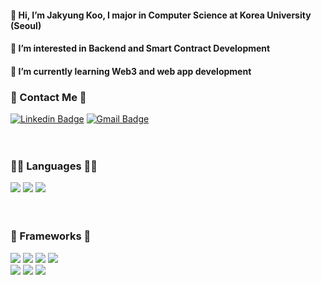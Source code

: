 <div align="left">
  <h4>👋 Hi, I’m Jakyung Koo, I major in Computer Science at Korea University (Seoul)</h4>
  <h4>👀 I’m interested in Backend and Smart Contract Development</h4>
  <h4>🌱 I’m currently learning Web3 and web app development</h4>
  
  ### 📱 Contact Me 📱
  [![Linkedin Badge](https://img.shields.io/badge/-Linkedin-0A66C2?logo=Linkedin&logoColor=white&style=for-the-badge&link=https://www.linkedin.com/in/jakyung-‍koo-120478226/)](https://www.linkedin.com/in/jakyung-‍koo-120478226/)
  [![Gmail Badge](https://img.shields.io/badge/Gmail-EA4335?&logo=Gmail&logoColor=white&style=for-the-badge&link=mailto:lawkelvin33@gmail.com)](mailto:lawkelvin33@gmail.com)
  <br> <br> <br>

  ### 👩‍💻 Languages 👩‍💻
  <img src="https://img.shields.io/badge/TypeScript-3178C6?style=for-the-badge&logo=TypeScript&logoColor=white">
  <img src="https://img.shields.io/badge/Python-3776AB?style=for-the-badge&logo=Python&logoColor=white">
  <img src="https://img.shields.io/badge/Kotlin-7F52FF?style=for-the-badge&logo=Kotlin&logoColor=white">
  <br> <br> <br>
  
  ### 🚀 Frameworks 🚀
  <img src="https://img.shields.io/badge/Node.js-339933?style=flat-square&logo=Node.js&logoColor=white">
  <img src="https://img.shields.io/badge/Flutter-02569B?style=for-the-badge&logo=Flutter&logoColor=white">
  <img src="https://img.shields.io/badge/FastAPI-009688?style=for-the-badge&logo=FastAPI&logoColor=white">
  <img src="https://img.shields.io/badge/Spring Boot-6DB33F?style=for-the-badge&logo=Spring Boot&logoColor=white">
  <br> 
  <img src="https://img.shields.io/badge/Kubernetes-326CE5?style=for-the-badge&logo=Kubernetes&logoColor=white">
  <img src="https://img.shields.io/badge/Fluent Bit-49BDA5?style=for-the-badge&logo=Fluent Bit&logoColor=white">
  <img src="https://img.shields.io/badge/Apache Kafka-231F20?style=for-the-badge&logo=Apache Kafka&logoColor=white">
  <br> <br> <br>

